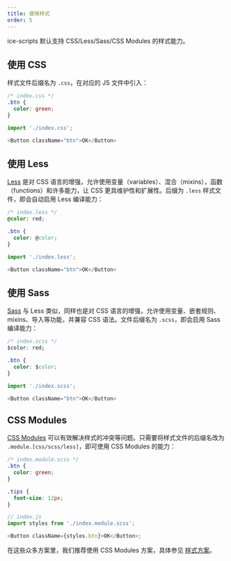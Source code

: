 ```yaml
---
title: 使用样式
order: 5
---
```


ice-scripts 默认支持 CSS/Less/Sass/CSS Modules 的样式能力。

## 使用 CSS

样式文件后缀名为 `.css`，在对应的 JS 文件中引入：

```css
/* index.css */
.btn {
  color: green;
}
```

```js
import './index.css';

<Button className="btn">OK</Button>
```

## 使用 Less

[Less](http://lesscss.org/) 是对 CSS 语言的增强，允许使用变量（variables）、混合（mixins），函数（functions）和许多能力，让 CSS 更具维护性和扩展性。后缀为 `.less` 样式文件，即会自动启用 Less 编译能力：

```css
/* index.less */
@color: red;

.btn {
  color: @color;
}
```

```js
import './index.less';

<Button className="btn">OK</Button>
```

## 使用 Sass

[Sass](https://sass-lang.com/) 与 Less 类似，同样也是对 CSS 语言的增强，允许使用变量、嵌套规则、mixins、导入等功能，并兼容 CSS 语法。文件后缀名为 `.scss`，即会启用 Sass 编译能力：

```css
/* index.scss */
$color: red;

.btn {
  color: $color;
}
```

```js
import './index.scss';

<Button className="btn">OK</Button>
```

## CSS Modules

[CSS Modules](https://github.com/css-modules/css-modules) 可以有效解决样式的冲突等问题。只需要将样式文件的后缀名改为 `.module.[css/scss/less]`，即可使用 CSS Modules 的能力：

```css
/* index.module.scss */
.btn {
  color: green;
}

.tips {
  font-size: 12px;
}
```

```js
// index.js
import styles from './index.module.scss';

<Button className={styles.btn}>OK</Button>;
```

在这些众多方案里，我们推荐使用 CSS Modules 方案，具体参见 [样式方案](/docs/guide/dev/style.md)。